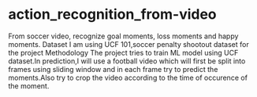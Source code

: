 # action_recognition_from-video
From soccer video, recognize goal moments, loss moments and happy moments. 
Dataset
I am using UCF 101,soccer penalty shootout dataset for the project
Methodology
The project tries to train ML model using UCF dataset.In prediction,I will use a football video which will first be split into frames using sliding window and in each frame try to predict the moments.Also try to crop the video according to the time of occurence of the moment.
